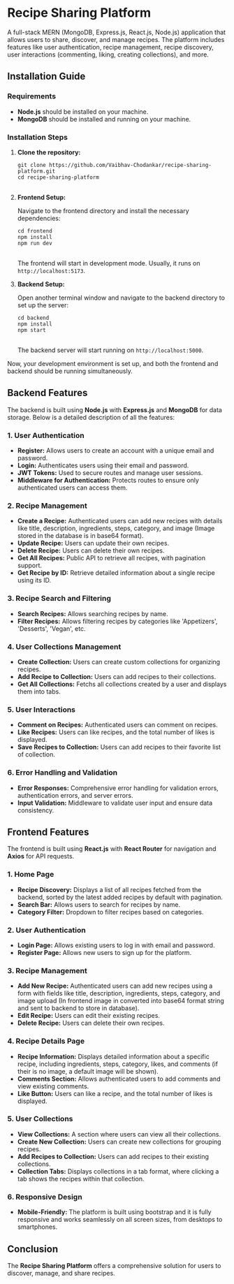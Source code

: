 <h1>Recipe Sharing Platform</h1>

<p>A full-stack MERN (MongoDB, Express.js, React.js, Node.js) application that allows users to share, discover, and manage recipes. The platform includes features like user authentication, recipe management, recipe discovery, user interactions (commenting, liking, creating collections), and more.</p>

<h2>Installation Guide</h2>

<h3>Requirements</h3>
<ul>
  <li><strong>Node.js</strong> should be installed on your machine.</li>
  <li><strong>MongoDB</strong> should be installed and running on your machine.</li>
</ul>

<h3>Installation Steps</h3>

<ol>
  <li><strong>Clone the repository:</strong>
    <pre>
<code>git clone https://github.com/Vaibhav-Chodankar/recipe-sharing-platform.git
cd recipe-sharing-platform</code>
    </pre>
  </li>
  <li><strong>Frontend Setup:</strong>
    <p>Navigate to the frontend directory and install the necessary dependencies:</p>
    <pre>
<code>cd frontend
npm install
npm run dev</code>
    </pre>
    <p>The frontend will start in development mode. Usually, it runs on <code>http://localhost:5173</code>.</p>
  </li>
  <li><strong>Backend Setup:</strong>
    <p>Open another terminal window and navigate to the backend directory to set up the server:</p>
    <pre>
<code>cd backend
npm install
npm start</code>
    </pre>
    <p>The backend server will start running on <code>http://localhost:5000</code>.</p>
  </li>
</ol>

<p>Now, your development environment is set up, and both the frontend and backend should be running simultaneously.</p>

<h2>Backend Features</h2>

<p>The backend is built using <strong>Node.js</strong> with <strong>Express.js</strong> and <strong>MongoDB</strong> for data storage. Below is a detailed description of all the features:</p>

<h3>1. User Authentication</h3>
<ul>
  <li><strong>Register:</strong> Allows users to create an account with a unique email and password.</li>
  <li><strong>Login:</strong> Authenticates users using their email and password.</li>
  <li><strong>JWT Tokens:</strong> Used to secure routes and manage user sessions.</li>
  <li><strong>Middleware for Authentication:</strong> Protects routes to ensure only authenticated users can access them.</li>
</ul>

<h3>2. Recipe Management</h3>
<ul>
  <li><strong>Create a Recipe:</strong> Authenticated users can add new recipes with details like title, description, ingredients, steps, category, and image (Image stored in the database is in base64 format).</li>
  <li><strong>Update Recipe:</strong> Users can update their own recipes.</li>
  <li><strong>Delete Recipe:</strong> Users can delete their own recipes.</li>
  <li><strong>Get All Recipes:</strong> Public API to retrieve all recipes, with pagination support.</li>
  <li><strong>Get Recipe by ID:</strong> Retrieve detailed information about a single recipe using its ID.</li>
</ul>

<h3>3. Recipe Search and Filtering</h3>
<ul>
  <li><strong>Search Recipes:</strong> Allows searching recipes by name.</li>
  <li><strong>Filter Recipes:</strong> Allows filtering recipes by categories like 'Appetizers', 'Desserts', 'Vegan', etc.</li>
</ul>

<h3>4. User Collections Management</h3>
<ul>
  <li><strong>Create Collection:</strong> Users can create custom collections for organizing recipes.</li>
  <li><strong>Add Recipe to Collection:</strong> Users can add recipes to their collections.</li>
  <li><strong>Get All Collections:</strong> Fetchs all collections created by a user and displays them into tabs.</li>
</ul>

<h3>5. User Interactions</h3>
<ul>
  <li><strong>Comment on Recipes:</strong> Authenticated users can comment on recipes.</li>
  <li><strong>Like Recipes:</strong> Users can like recipes, and the total number of likes is displayed.</li>
  <li><strong>Save Recipes to Collection:</strong> Users can add recipes to their favorite list of collection.</li>
</ul>

<h3>6. Error Handling and Validation</h3>
<ul>
  <li><strong>Error Responses:</strong> Comprehensive error handling for validation errors, authentication errors, and server errors.</li>
  <li><strong>Input Validation:</strong> Middleware to validate user input and ensure data consistency.</li>
</ul>

<h2>Frontend Features</h2>

<p>The frontend is built using <strong>React.js</strong> with <strong>React Router</strong> for navigation and <strong>Axios</strong> for API requests.</p>

<h3>1. Home Page</h3>
<ul>
  <li><strong>Recipe Discovery:</strong> Displays a list of all recipes fetched from the backend, sorted by the latest added recipes by default with pagination.</li>
  <li><strong>Search Bar:</strong> Allows users to search for recipes by name.</li>
  <li><strong>Category Filter:</strong> Dropdown to filter recipes based on categories.</li>
</ul>

<h3>2. User Authentication</h3>
<ul>
  <li><strong>Login Page:</strong> Allows existing users to log in with email and password.</li>
  <li><strong>Register Page:</strong> Allows new users to sign up for the platform.</li>
</ul>

<h3>3. Recipe Management</h3>
<ul>
  <li><strong>Add New Recipe:</strong> Authenticated users can add new recipes using a form with fields like title, description, ingredients, steps, category, and image upload (In frontend image in converted into base64 format string and sent to backend to store in database).</li>
  <li><strong>Edit Recipe:</strong> Users can edit their existing recipes.</li>
  <li><strong>Delete Recipe:</strong> Users can delete their own recipes.</li>
</ul>

<h3>4. Recipe Details Page</h3>
<ul>
  <li><strong>Recipe Information:</strong> Displays detailed information about a specific recipe, including ingredients, steps, category, likes, and comments (if their is no image, a default image will be shown).</li>
  <li><strong>Comments Section:</strong> Allows authenticated users to add comments and view existing comments.</li>
  <li><strong>Like Button:</strong> Users can like a recipe, and the total number of likes is displayed.</li>
</ul>

<h3>5. User Collections</h3>
<ul>
  <li><strong>View Collections:</strong> A section where users can view all their collections.</li>
  <li><strong>Create New Collection:</strong> Users can create new collections for grouping recipes.</li>
  <li><strong>Add Recipes to Collection:</strong> Users can add recipes to their existing collections.</li>
  <li><strong>Collection Tabs:</strong> Displays collections in a tab format, where clicking a tab shows the recipes within that collection.</li>
</ul>

<h3>6. Responsive Design</h3>
<ul>
  <li><strong>Mobile-Friendly:</strong> The platform is built using bootstrap and it is fully responsive and works seamlessly on all screen sizes, from desktops to smartphones.</li>
</ul>

<h2>Conclusion</h2>
<p>The <strong>Recipe Sharing Platform</strong> offers a comprehensive solution for users to discover, manage, and share recipes.</p>
